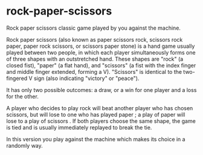# rock-paper-scissors
Rock paper scissors classic game played by you against the machine.

Rock paper scissors (also known as paper scissors rock, scissors rock paper, paper rock scissors, or scissors paper stone) is a hand game
usually played between two people, in which each player simultaneously forms one of three shapes with an outstretched hand. 
These shapes are "rock" (a closed fist), "paper" (a flat hand), and "scissors" (a fist with the index finger and middle finger extended,
forming a V). "Scissors" is identical to the two-fingered V sign (also indicating "victory" or "peace").

It has only two possible outcomes: a draw, or a win for one player and a loss for the other.

A player who decides to play rock will beat another player who has chosen scissors, but will lose to one who has played paper
; a play of paper will lose to a play of scissors . If both players choose the same shape, the game is tied 
and is usually immediately replayed to break the tie. 

In this version you play against the machine which makes its choice in a randomly way.
